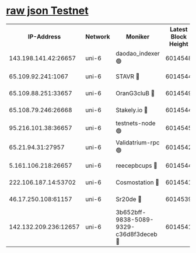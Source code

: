[raw json Testnet](https://rpc-check.junot.stavr.tech/junot/rpc-junot-result.json)
=


<table><tr><th>IP-Address</th><th>Network</th><th>Moniker</th><th>Latest Block Height</th><th>Earliest Block Height</th><th>Catching Up</th><th>Tx Index</th><th>Voting Power</th><th>Scan Time</th></tr><tr><td>143.198.141.42:26657</td><td>uni-6</td><td>daodao_indexer 🟢</td><td>6014548</td><td>1</td><td>False</td><td>off</td><td>0</td><td>2023-12-12T16:09:26.847632401UTC</td></tr><tr><td>65.109.92.241:1067</td><td>uni-6</td><td>STAVR 🔴</td><td>6014544</td><td>1138541</td><td>False</td><td>on</td><td>6042</td><td>2023-12-12T16:09:16.348249814UTC</td></tr><tr><td>65.109.88.251:33657</td><td>uni-6</td><td>OranG3cluB 🔴</td><td>6014549</td><td>1138541</td><td>False</td><td>on</td><td>11</td><td>2023-12-12T16:09:31.376702432UTC</td></tr><tr><td>65.108.79.246:26668</td><td>uni-6</td><td>Stakely.io 🔴</td><td>6014544</td><td>1570872</td><td>False</td><td>on</td><td>1192034</td><td>2023-12-12T16:09:17.345755385UTC</td></tr><tr><td>95.216.101.38:36657</td><td>uni-6</td><td>testnets-node 🟢</td><td>6014545</td><td>1615130</td><td>False</td><td>on</td><td>0</td><td>2023-12-12T16:09:19.809359283UTC</td></tr><tr><td>65.21.94.31:27957</td><td>uni-6</td><td>Validatrium-rpc 🟢</td><td>6014542</td><td>2943363</td><td>False</td><td>on</td><td>0</td><td>2023-12-12T16:09:11.840716400UTC</td></tr><tr><td>5.161.106.218:26657</td><td>uni-6</td><td>reecepbcups 🔴</td><td>6014544</td><td>4468422</td><td>False</td><td>on</td><td>105015</td><td>2023-12-12T16:09:16.963732447UTC</td></tr><tr><td>222.106.187.14:53702</td><td>uni-6</td><td>Cosmostation 🔴</td><td>6014541</td><td>5344501</td><td>False</td><td>on</td><td>110003</td><td>2023-12-12T16:09:09.440137278UTC</td></tr><tr><td>46.17.250.108:61157</td><td>uni-6</td><td>Sr20de 🔴</td><td>6014539</td><td>5727371</td><td>False</td><td>on</td><td>28</td><td>2023-12-12T16:09:03.665861157UTC</td></tr><tr><td>142.132.209.236:12657</td><td>uni-6</td><td>3b652bff-9838-5089-9329-c36d8f3deceb 🔴</td><td>6014541</td><td>5991280</td><td>False</td><td>on</td><td>157563</td><td>2023-12-12T16:09:08.101720142UTC</td></tr></table>